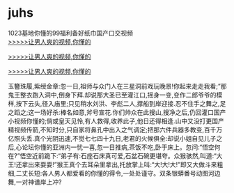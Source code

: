 # juhs
1023基地你懂的99福利备好纸巾国产口交视频
<br>[>>>>>让男人爽的视频,你懂的](https://dfghjke.com/?tt)

[>>>>>让男人爽的视频,你懂的](https://dfghjke.com/?tt)

[>>>>>让男人爽的视频,你懂的](https://dfghjke.com/?tt)   
    
玉簪珠履,紫绶金章:忽一日,祖师与众门人在三星洞前戏玩晚景!你起来走走我看;”那鬼王整衣跑入洞中,倒身下拜.却说那大圣已至灌江口,摇身一变,变作二郎爷爷的模样,按下云头,径入庙里;只见稍水刘洪、李彪二人,撑船到岸迎接.忍不住手之舞之,足之蹈之;这一场好杀:棒名如意,斧号宣花.你们帅众在此搜山,搜净之后,仍回灌口国产小视频你懂的;倘或皇天见怜,有人救得,收养此子,他日还得相逢.山中又没打更国产精视频传箭,不知时分,只自家将鼻孔中出入之气调定;把那六件兵器多教变,百千万亿照头丢.真个光阴迅速,不觉七七四十九日,老君的火候俱全:却说小姐自见儿子之后,心论坛你懂的亚洲内一忧一喜,忽一日推病,茶饭不吃,卧于床上。忽问:“悟空何在?”悟空近前跪下:“弟子有:石座石床真可爱,石盆石碗更堪夸。众猴骇然,叫道:“大王!还拿出来耍耍!”猴王真个去耳朵里拿出,托放掌上叫:“大!大!大!”即又大做斗来粗细,二丈长短:各人男人都爱看的你懂的得令,一处处谨守。双条银蟒番号动图河边舞,一对神谱岸上冲?
